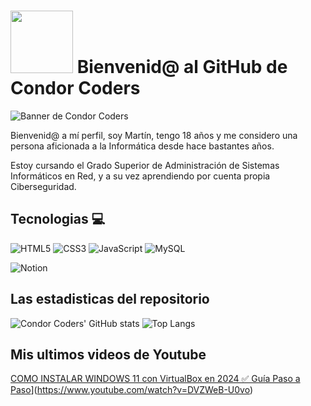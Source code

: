 # <img src="https://media.giphy.com/media/lGhBlBMIN2XsEteTN3/giphy.gif" width="100"/> Bienvenid@ al GitHub de Condor Coders

![Banner de Condor Coders](banner-github-condor-coders.png)


Bienvenid@ a mí perfil, soy Martín, tengo 18 años y me considero una persona aficionada a la Informática desde hace bastantes años.

Estoy cursando el Grado Superior de Administración de Sistemas Informáticos en Red, y a su vez aprendiendo por cuenta propia Ciberseguridad.
## Tecnologias 💻
![HTML5](https://img.shields.io/badge/html5-%23E34F26.svg?style=for-the-badge&logo=html5&logoColor=white)
![CSS3](https://img.shields.io/badge/css3-%231572B6.svg?style=for-the-badge&logo=css3&logoColor=white)
![JavaScript](https://img.shields.io/badge/javascript-%23323330.svg?style=for-the-badge&logo=javascript&logoColor=%23F7DF1E)
![MySQL](https://img.shields.io/badge/mysql-%2300f.svg?style=for-the-badge&logo=mysql&logoColor=white)
<br/>

![Notion](https://img.shields.io/badge/Notion-%23000000.svg?style=for-the-badge&logo=notion&logoColor=white)

## Las estadisticas del repositorio
![Condor Coders' GitHub stats](https://github-readme-stats.vercel.app/api?username=martiincantero&show_icons=true&theme=dark) ![Top Langs](https://github-readme-stats.vercel.app/api/top-langs/?username=martiicantero&layout=compact&theme=dark)

## Mis ultimos videos de Youtube
<!-- BEGIN YOUTUBE-CARDS -->
[COMO INSTALAR WINDOWS 11 con VirtualBox en 2024 ✅ Guía Paso a Paso](https://i.imgur.com/ENdc04T.png "Cafecito entre Devs ☕ | | Estudiar programación en la universidad")](https://www.youtube.com/watch?v=DVZWeB-U0vo)
<!-- END YOUTUBE-CARDS -->
